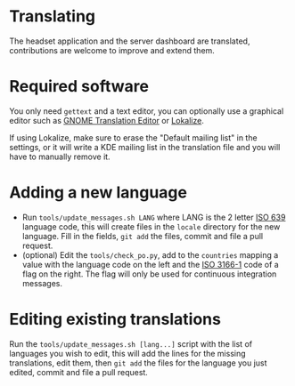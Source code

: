 # Translating

The headset application and the server dashboard are translated, contributions are welcome to improve and extend them.

# Required software
You only need `gettext` and a text editor, you can optionally use a graphical editor such as [GNOME Translation Editor](https://wiki.gnome.org/Apps/Gtranslator/) or [Lokalize](https://apps.kde.org/lokalize/).

If using Lokalize, make sure to erase the "Default mailing list" in the settings, or it will write a KDE mailing list in the translation file and you will have to manually remove it.

# Adding a new language

* Run `tools/update_messages.sh LANG` where LANG is the 2 letter [ISO 639](https://en.wikipedia.org/wiki/List_of_ISO_639_language_codes) language code, this will create files in the `locale` directory for the new language. Fill in the fields, `git add` the files, commit and file a pull request.
* (optional) Edit the `tools/check_po.py`, add to the `countries` mapping a value with the language code on the left and the [ISO 3166-1](https://en.wikipedia.org/wiki/ISO_3166-1) code of a flag on the right. The flag will only be used for continuous integration messages.

# Editing existing translations

Run the `tools/update_messages.sh [lang...]` script with the list of languages you wish to edit, this will add the lines for the missing translations, edit them, then `git add` the files for the language you just edited, commit and file a pull request.
